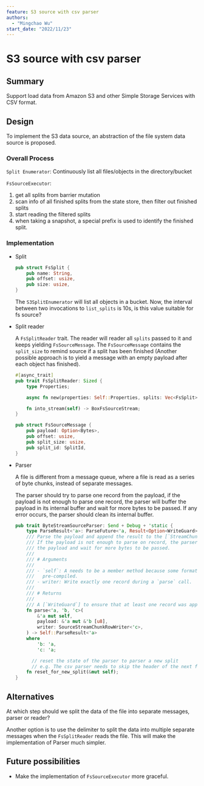 ```yaml
---
feature: S3 source with csv parser
authors:
  - "Mingchao Wu"
start_date: "2022/11/23"
---
```


# S3 source with csv parser

## Summary

Support load data from Amazon S3 and other Simple Storage Services with CSV format.


## Design

To implement the S3 data source, an abstraction of the file system data source is proposed.

### Overall Process

`Split Enumerator`: Continuously list all files/objects in the directory/bucket

`FsSourceExecutor`:

1. get all splits from barrier mutation
2. scan info of all finished splits from the state store, then filter out finished splits
3. start reading the filtered splits
4. when taking a snapshot, a special prefix is used to identify the finished split.

### Implementation

- Split

  ```rust
  pub struct FsSplit {
      pub name: String,
      pub offset: usize,
      pub size: usize,
  }
  ```
  The `S3SplitEnumerator` will list all objects in a bucket. Now, the interval between two invocations to `list_splits` is 10s, is this value suitable for fs source?

- Split reader

  A `FsSplitReader` trait. The reader will reader all  `splits` passed to it and keeps yielding `FsSourceMessage`. The `FsSourceMessage` contains the `split_size`  to remind source if a split has been finished (Another possible approach is to yield a message with an empty payload after each object has finished).

  ```rust
  #[async_trait]
  pub trait FsSplitReader: Sized {
      type Properties;
  
      async fn new(properties: Self::Properties, splits: Vec<FsSplit>) -> Result<Self>;
  
      fn into_stream(self) -> BoxFsSourceStream;
  }
  
  pub struct FsSourceMessage {
      pub payload: Option<Bytes>,
      pub offset: usize,
      pub split_size: usize,
      pub split_id: SplitId,
  }
  ```

- Parser

  A file is different from a message queue, where a file is read as a series of byte chunks, instead of separate messages.

  The parser should try to parse one record from the payload, if the payload is not enough to parse one record, the parser will buffer the payload in its internal buffer and wait for more bytes to be passed. If any error occurs, the parser should clean its internal buffer.

  ```rust
  pub trait ByteStreamSourceParser: Send + Debug + 'static {
      type ParseResult<'a>: ParseFuture<'a, Result<Option<WriteGuard>>>;
      /// Parse the payload and append the result to the [`StreamChunk`] directly.
      /// If the payload is not enough to parse on record, the parser will buffer
      /// the payload and wait for more bytes to be passed.
      ///
      /// # Arguments
      ///
      /// - `self`: A needs to be a member method because some format like Protobuf needs to be
      ///   pre-compiled.
      /// - writer: Write exactly one record during a `parse` call.
      ///
      /// # Returns
      ///
      /// A [`WriteGuard`] to ensure that at least one record was appended or error occurred
      fn parse<'a, 'b, 'c>(
          &'a mut self,
          payload: &'a mut &'b [u8],
          writer: SourceStreamChunkRowWriter<'c>,
      ) -> Self::ParseResult<'a>
      where
          'b: 'a,
          'c: 'a;
  
  		// reset the state of the parser to parser a new split
  		// e.g. The csv parser needs to skip the header of the next file.
      fn reset_for_new_split(&mut self);
  }
  ```

## Alternatives

At which step should we split the data of the file into separate messages, parser or reader?

Another option is to use the delimiter to split the data into multiple separate messages when the `FsSplitReader` reads the file. This will make the implementation of Parser much simpler.

## Future possibilities

* Make the implementation of `FsSourceExecutor` more graceful.
